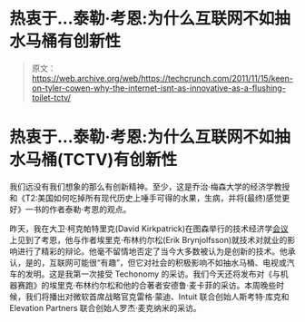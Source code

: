 # 热衷于...泰勒·考恩:为什么互联网不如抽水马桶有创新性

> 原文：<https://web.archive.org/web/https://techcrunch.com/2011/11/15/keen-on-tyler-cowen-why-the-internet-isnt-as-innovative-as-a-flushing-toilet-tctv/>

# 热衷于…泰勒·考恩:为什么互联网不如抽水马桶(TCTV)有创新性

我们远没有我们想象的那么有创新精神。至少，这是乔治·梅森大学的经济学教授和《T2:美国如何吃掉所有现代历史上唾手可得的水果，生病，并将(最终)感觉更好》一书的作者泰勒·考恩的观点。

昨天，我在大卫·柯克帕特里克(David Kirkpatrick)在图森举行的技术经济学[会议](https://web.archive.org/web/20230205034103/http://www.techonomy.com/)上见到了考恩，他与作者埃里克·布林约尔松(Erik Brynjolfsson)就技术对就业的影响进行了精彩的辩论。他毫不留情地否定了当今大多数被认为是创新的技术。他承认，是的，互联网可能很“有趣”，但它对社会的积极影响不如抽水马桶、电视或汽车的发明。这是我第一次接受 Techonomy 的采访。我们今天还将发布对《与机器赛跑》的埃里克·布林约尔松和他的合著者安德鲁·麦卡菲的采访。本周晚些时候，我们将播出对微软首席战略官克雷格·蒙迪、Intuit 联合创始人斯考特·库克和 Elevation Partners 联合创始人罗杰·麦克纳米的采访。